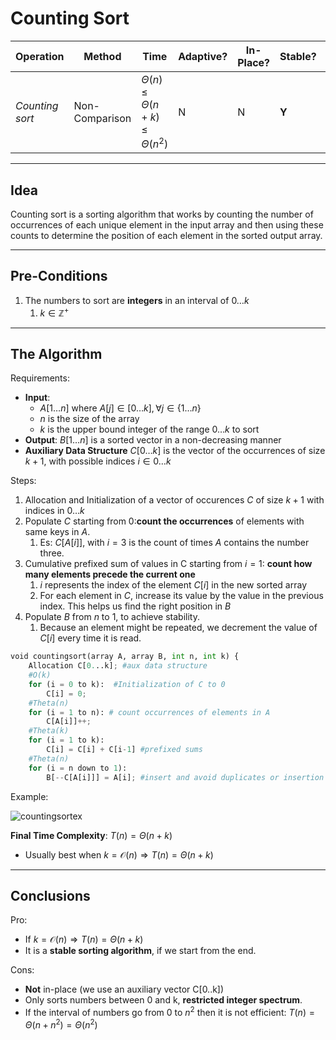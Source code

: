 # Counting Sort

| **Operation**   	| **Method**     	| **Time**                                        	| **Adaptive?** 	| **In-Place?** 	| **Stable?** 	| **Online?** 	|
|-----------------	|----------------	|-------------------------------------------------	|---------------	|---------------	|-------------	|-------------	|
| _Counting sort_ 	| Non-Comparison 	| $\Theta(n) \leq \Theta(n+k) \leq \Theta(n^{2})$ 	| N             	| N             	| **Y**       	| N           	|

---

## Idea

Counting sort is a sorting algorithm that works by counting the number of occurrences of each unique element in the
input array and then using these counts to determine the position of each element in the sorted output array.

---

## Pre-Conditions
1. The numbers to sort are **integers** in an interval of $0 \ldots k$
   1. $k \in \mathbb{Z}^{+}$
---

## The Algorithm

Requirements:
* **Input**:
  * $A[1 \ldots n]$ where $A[j] \in [0 \ldots k], \forall j \in \lbrace 1 \ldots n \rbrace$
  * $n$ is the size of the array
  * $k$ is the upper bound integer of the range $0 \ldots k$ to sort
* **Output**: $B[1 \ldots n]$ is a sorted vector in a non-decreasing manner
* **Auxiliary Data Structure** $C[0 \ldots k]$ is the vector of the occurrences of size $k+1$,
with possible indices $i \in 0 \ldots k$

Steps:
1. Allocation and Initialization of a vector of occurences $C$ of size $k+1$ with indices in $0 \ldots k$
2. Populate $C$ starting from $0$:**count the occurrences** of elements with same keys in $A$.
   1. Es: $C[A[i]]$, with $i=3$ is the count of times $A$ contains the number three.
3. Cumulative prefixed sum of values in C starting from $i=1$: **count how many elements precede the current one**
   1. $i$ represents the index of the element $C[i]$ in the new sorted array
   2. For each element in $C$, increase its value by the value in the previous index. This helps us find the right position
   in $B$
4. Populate $B$ from $n$ to $1$, to achieve stability.
   1. Because an element might be repeated, we decrement the value of $C[i]$ every time it is read.

```python
void countingsort(array A, array B, int n, int k) {
    Allocation C[0...k]; #aux data structure
    #O(k)
    for (i = 0 to k):  #Initialization of C to 0
        C[i] = 0;
    #Theta(n)
    for (i = 1 to n): # count occurrences of elements in A
        C[A[i]]++;
    #Theta(k)
    for (i = 1 to k):
        C[i] = C[i] + C[i-1] #prefixed sums
    #Theta(n)
    for (i = n down to 1):
        B[--C[A[i]]] = A[i]; #insert and avoid duplicates or insertion in same position
```

Example: 

![countingsortex](https://github.com/PayThePizzo/DataStrutucures-Algorithms/blob/main/Resources/countisortex.png?raw=TRUE)

**Final Time Complexity**: $T(n) = \Theta(n+k)$
* Usually best when $k = \mathcal{O}(n) \Rightarrow T(n) = \Theta(n+k)$

--- 

## Conclusions
Pro:
* If $k = \mathcal{O}(n) \Rightarrow T(n) = \Theta(n+k)$
* It is a **stable sorting algorithm**, if we start from the end.

Cons:
* **Not** in-place (we use an auxiliary vector C[0..k])
* Only sorts numbers between 0 and k, **restricted integer spectrum**.
* If the interval of numbers go from 0 to $n^2$ then it is not efficient: $T(n) =\Theta(n+ n^{2}) = \Theta(n^{2})$
